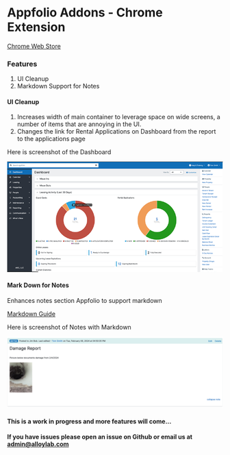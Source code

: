 # Appfolio Addons - Chrome Extension

[Chrome Web Store](https://chromewebstore.google.com/detail/appfolio-addons/nenehgaifcbdcbpikefdehbggokeodim)

### Features
1. UI Cleanup
2. Markdown Support for Notes

#### UI Cleanup
1. Increases width of main container to leverage space on wide screens, a number of items that are annoying in the UI.
2. Changes the link for Rental Applications on Dashboard from the report to the applications page

Here is screenshot of the Dashboard

![notes markdown](images/screenshot1.png)

#### Mark Down for Notes
Enhances notes section Appfolio to support markdown

[Markdown Guide](https://www.markdownguide.org/)

Here is screenshot of Notes with Markdown

![notes markdown](images/screenshot2.png)

#### This is a work in progress and more features will come...

#### If you have issues please open an issue on Github or email us at admin@alloylab.com